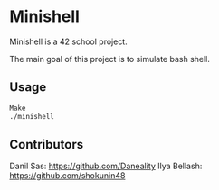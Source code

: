 # Minishell

Minishell is a 42 school project. 

The main goal of this project is to simulate bash shell.

## Usage

```bash
Make
./minishell
```

## Contributors
Danil Sas:
https://github.com/Daneality
Ilya Bellash:
https://github.com/shokunin48
